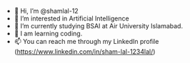 - 👋 Hi, I’m @shamlal-12
- 👀 I’m interested in Artificial Intelligence
- 🌱 I’m currently studying BSAI at Air University Islamabad.
- 💞️ I am learning coding.
- 📫 You can reach me through my LinkedIn profile (https://www.linkedin.com/in/sham-lal-1234lal/)

<!---
shamlal-12/shamlal-12 is a ✨ special ✨ repository because its `README.md` (this file) appears on your GitHub profile.
You can click the Preview link to take a look at your changes.
--->
